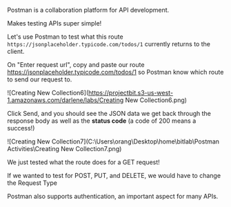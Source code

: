 <!--title={Using Postman to test http requests}-->

Postman is a collaboration platform for API development. 

Makes testing APIs super simple!



Let's use Postman to test what this route `https://jsonplaceholder.typicode.com/todos/1` currently returns to the client.

On "Enter request url", copy and paste our route https://jsonplaceholder.typicode.com/todos/1 so Postman know which route to send our request to.



![Creating New Collection6](https://projectbit.s3-us-west-1.amazonaws.com/darlene/labs/Creating New Collection6.png)



Click Send, and you should see the JSON data we get back through the response body as well as the **status code** (a code of 200 means a success!)



![Creating New Collection7](C:\Users\orang\Desktop\home\bitlab\Postman Activities\Creating New Collection7.png)



We just tested what the route does for a GET request!

If we wanted to test for POST, PUT, and DELETE, we would have to change the Request Type



Postman also supports authentication, an important aspect for many APIs.